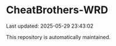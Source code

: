 # CheatBrothers-WRD

Last updated: 2025-05-29 23:43:02

This repository is automatically maintained.
